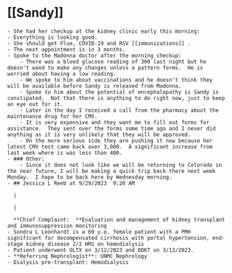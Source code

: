# [[Sandy]]
	- She had her checkup at the kidney clinic early this morning:
	- Everything is looking good.
	- She should get Flue, COVID-19 and RSV [[immunizations]] .
	- The next appointment is in 3 months.
	- Spoke to the Madonna doctor after the morning checkup:
		- There was a blood glucose reading of 300 last night but he doesn't wand to make any changes unless a pattern forms.  He is worried about having a low reading.
		- We spoke to him about vaccinations and he doesn't think they will be available before Sandy is released from Madonna.
		- Spoke to him about the potential of encephalopathy is Sandy is constipated.  Not that there is anything to do right now, just to keep an eye out for it.
		- Later in the day I received a call from the pharmacy about the maintenance drug for her CMV.
		- It is very expensive and they want me to fill out forms for assistance.  They sent over the forms some time ago and I never did anything as it is very unlikely that they will be approved.
		- On the more serious side they are pushing it now because her latest CMV test came back over 3,000.  A significant increase from last week where is was less than 400.
	- ### Other:
		- Since it does not look like we will be returning to Colorado in the near future, I will be making a quick trip back there next week Monday.  I hope to be back here by Wednesday morning.
	- ## Jessica L Reeb at 9/29/2023  9:20 AM
	  
	  | 
	  
	  | 
	  
	  **Chief Complaint:  **Evaluation and management of kidney transplant and immunosuppression monitoring
	- Sondra L Leonhardt is a 69 y.o. female patient with a PMH significant for decompensated cirrhosis with portal hypertension, end-stage kidney disease 2/2 HRS on hemodialysis
	- Patient underwent OLTX on 3/12/2023 and DDKT on 3/13/2023.
	- **Referring Nephrologist**: UNMC Nephrology
	- Dialysis pre-transplant: Hemodialysis